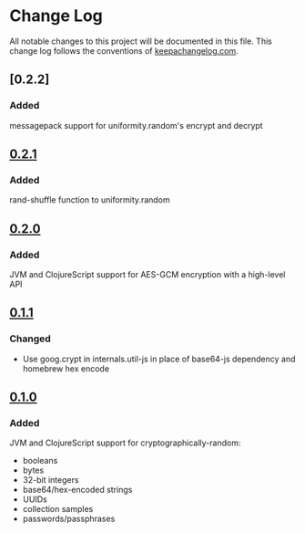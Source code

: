 # Change Log
All notable changes to this project will be documented in this file. This change log follows the conventions of [keepachangelog.com](http://keepachangelog.com/).

## [0.2.2]
### Added
messagepack support for uniformity.random's encrypt and decrypt

## [0.2.1]
### Added
rand-shuffle function to uniformity.random

## [0.2.0]
### Added
JVM and ClojureScript support for AES-GCM encryption with a high-level API

## [0.1.1]
### Changed
- Use goog.crypt in internals.util-js in place of base64-js dependency and homebrew hex encode

## [0.1.0]
### Added
JVM and ClojureScript support for cryptographically-random:
- booleans
- bytes
- 32-bit integers
- base64/hex-encoded strings
- UUIDs
- collection samples
- passwords/passphrases

[0.2.1]: https://github.com/skinkade/uniformity/compare/v0.2.1...v0.2.2
[0.2.1]: https://github.com/skinkade/uniformity/compare/v0.2.0...v0.2.1
[0.2.0]: https://github.com/skinkade/uniformity/compare/v0.1.1...v0.2.0
[0.1.1]: https://github.com/skinkade/uniformity/compare/v0.1.0...v0.1.1
[0.1.0]: https://github.com/skinkade/uniformity/releases/tag/v0.1.0
